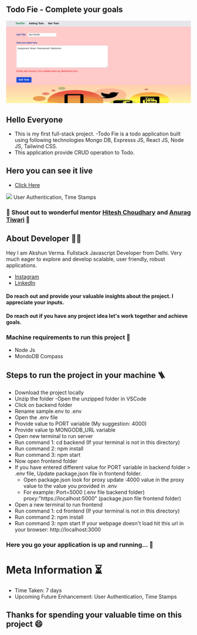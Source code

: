 ## Todo Fie - Complete your goals
![](./images/todo.png)


## Hello Everyone
- This is my first full-stack project. 
-Todo Fie is a todo application built using following technologies Mongo DB, Expresss JS, React JS, Node JS, Tailwind CSS.
- This application provide CRUD operation to Todo.

## Hero you can see it live
- [Click Here](https://todo-mern-3945.netlify.app/)


![](https://img.shields.io/badge/New-Update-brightgreen) User Authentication, Time Stamps

### 💟 Shout out to wonderful mentor [Hitesh Choudhary](https://github.com/hiteshchoudhary) and [Anurag Tiwari](https://github.com/anuragtiwarime)  💟

## About Developer 👨‍💻
Hey I am Akshun Verma.  Fullstack Javascript Developer from Delhi. Very much eager to explore and develop scalable, user friendly, robust applications. 

  - [Instagram](https://www.instagram.com/akshunn_3945/)
   - [LinkedIn](https://www.linkedin.com/in/akshun-verma-98110b214/)

#### Do reach out and provide your valuable insights about the project. I appreciate your inputs.
#### Do reach out if you have any project idea let's work together and achieve goals.


### Machine requirements to run this project 🎯
- Node Js
- MondoDB Compass


## Steps to run the project in your machine 🪜

- Download the project locally
- Unzip the folder
-Open the unzipped folder in VSCode
- Click on backend folder
- Rename sample.env to .env
- Open the .env file
- Provide value to PORT variable (My suggestion: 4000)
- Provide value tp MONGODB_URL variable 
- Open new terminal to run server
- Run command 1: cd backend (If your terminal is not in this directory)
- Run command 2: npm install
- Run command 3: npm start
- Now open frontend folder
- If you have entered different value for PORT variable in backend folder > .env file, Update package.json file in frontend folder.
  - Open package.json look for proxy update :4000 value in the proxy value to the value you provided in .env
  - For example:
Port=5000 (.env file backend folder)
proxy:"https://localhost:5000" (package.json file frontend folder)
- Open a new terminal to run frontend
- Run command 1: cd frontend (If your terminal is not in this directory)
- Run command 2: npm install
- Run command 3: npm start
If your webpage doesn't load hit this url in your browser: http://localhost:3000


### Here you go your application is up and running... 🎉

# Meta Information ⏳
- Time Taken: 7 days
- Upcoming Future Enhancement: User Authentication, Time Stamps


## Thanks for spending your valuable time on this project 😄

